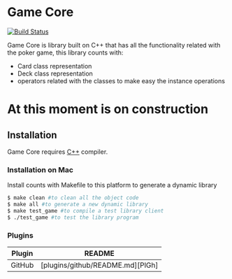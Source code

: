 # Game Core

[![Build Status](https://travis-ci.org/pockergame-online/game-core.svg?branch=master)](https://travis-ci.org//pockergame-online/game-core)

Game Core is library built on C++ that has all the functionality related with the poker game, this library counts with:

  - Card class representation
  - Deck class representation
  - operators related with the classes to make easy the instance operations

# At this moment is on construction

  

## Installation

Game Core requires [C++](http://www.cplusplus.com/forum/general/19426/) compiler.

### Installation on Mac
Install counts with Makefile to this platform to generate a dynamic library

```sh
$ make clean #to clean all the object code
$ make all #to generate a new dynamic library
$ make test_game #to compile a test library client
$ ./test_game #to test the library program
```

### Plugins

| Plugin | README |
| ------ | ------ |
| GitHub | [plugins/github/README.md][PlGh] |
